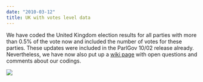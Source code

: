 ```yaml
---
date: "2010-03-12"
title: UK with votes level data 
---
```


We have coded the United Kingdom election results for all parties with more than 0.5% of the vote now and included the number of votes for these parties. These updates were included in the ParlGov 10/02 release already. Nevertheless, we have now also put up a [wiki page](http://wiki.parlgov.org/wiki/CountryGbr) with open questions and comments about our codings.

![](/images/parliament-netherlands.jpg)
